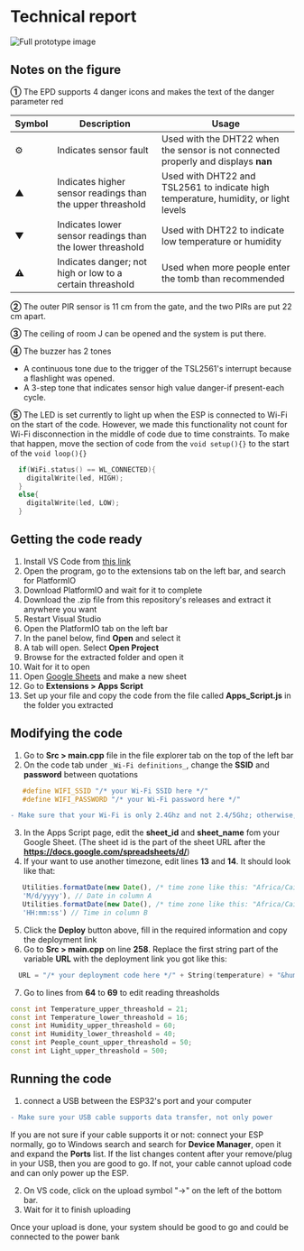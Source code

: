 # Technical report

![Full prototype image](https://github.com/user-attachments/assets/558f5677-3928-454f-80e0-fbe090bcd433)

## Notes on the figure
**①** The EPD supports 4 danger icons and makes the text of the danger parameter red

| Symbol | Description | Usage |
| --- | --- | --- |
| ⚙ | Indicates sensor fault | Used with the DHT22 when the sensor is not connected properly and displays **nan** |
| ▲ | Indicates higher sensor readings than the upper threashold | Used with DHT22 and TSL2561 to indicate high temperature, humidity, or light levels |
| ▼ | Indicates lower sensor readings than the lower threashold | Used with DHT22 to indicate low temperature or humidity |
| ⚠ | Indicates danger; not high or low to a certain threashold | Used when more people enter the tomb than recommended |

**②** The outer PIR sensor is 11 cm from the gate, and the two PIRs are put 22 cm apart.

**③** The ceiling of room J can be opened and the system is put there.

**④** The buzzer has 2 tones
   - A continuous tone due to the trigger of the TSL2561's interrupt because a flashlight was opened.
   - A 3-step tone that indicates sensor high value danger-if present-each cycle.

**⑤** The LED is set currently to light up when the ESP is connected to Wi-Fi on the start of the code. However, we made this functionality not count for Wi-Fi disconnection in the middle of code due to time constraints. To make that happen, move the section of code from the ```void setup(){}``` to the start of the ```void loop(){}```
```c++
  if(WiFi.status() == WL_CONNECTED){
    digitalWrite(led, HIGH);
  }
  else{
    digitalWrite(led, LOW);
  }
```
## Getting the code ready
1. Install VS Code from [this link](https://code.visualstudio.com/download)
2. Open the program, go to the extensions tab on the left bar, and search for PlatformIO
3. Download PlatformIO and wait for it to complete
4. Download the .zip file from this repository's releases and extract it anywhere you want
5. Restart Visual Studio
6. Open the PlatformIO tab on the left bar
7. In the panel below, find **Open** and select it
8. A tab will open. Select **Open Project**
9. Browse for the extracted folder and open it
10. Wait for it to open
11. Open [Google Sheets](sheets.google.com) and make a new sheet
12. Go to **Extensions > Apps Script**
13. Set up your file and copy the code from the file called **Apps_Script.js** in the folder you extracted

## Modifying the code
1. Go to **Src > main.cpp** file in the file explorer tab on the top of the left bar
2. On the code tab under ```_Wi-Fi definitions_```, change the **SSID** and **password** between quotations
```c++
   #define WIFI_SSID "/* your Wi-Fi SSID here */"
   #define WIFI_PASSWORD "/* your Wi-Fi password here */"
```
```diff
- Make sure that your Wi-Fi is only 2.4Ghz and not 2.4/5Ghz; otherwise, it won't work!
```
3. In the Apps Script page, edit the **sheet_id** and **sheet_name** fom your Google Sheet. (The sheet id is the part of the sheet URL after the **https://docs.google.com/spreadsheets/d/**)
4. If your want to use another timezone, edit lines **13** and **14**. It should look like that:
```js
   Utilities.formatDate(new Date(), /* time zone like this: "Africa/Cairo" */,
   'M/d/yyyy'), // Date in column A 
   Utilities.formatDate(new Date(), /* time zone like this: "Africa/Cairo" */,
   'HH:mm:ss') // Time in column B 
```
5. Click the **Deploy** button above, fill in the required information and copy the deployment link
6. Go to **Src > main.cpp** on line **258**. Replace the first string part of the variable **URL** with the deployment link you got like this:
```c++
  URL = "/* your deployment code here */" + String(temperature) + "&humd=" + String(humidity) + "&npeople=" + String(People_count) + "&Light=" + String(Light);
```
7. Go to lines from **64** to **69** to edit reading threasholds
```c++
const int Temperature_upper_threashold = 21;
const int Temperature_lower_threashold = 16;
const int Humidity_upper_threashold = 60;
const int Humidity_lower_threashold = 40;
const int People_count_upper_threashold = 50;
const int Light_upper_threashold = 500;
```
## Running the code
1. connect a USB between the ESP32's port and your computer
```diff
- Make sure your USB cable supports data transfer, not only power
```
If you are not sure if your cable supports it or not: connect your ESP normally, go to Windows search and search for **Device Manager**, open it and expand the **Ports** list. If the list changes content after your remove/plug in your USB, then you are good to go. If not, your cable cannot upload code and can only power up the ESP. 

2. On VS code, click on the upload symbol "→" on the left of the bottom bar.
3. Wait for it to finish uploading

Once your upload is done, your system should be good to go and could be connected to the power bank 
